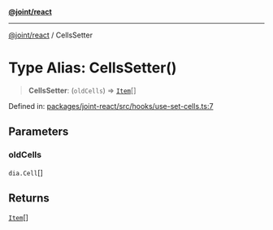 [**@joint/react**](../README.md)

***

[@joint/react](../README.md) / CellsSetter

# Type Alias: CellsSetter()

> **CellsSetter**: (`oldCells`) => [`Item`](Item.md)[]

Defined in: [packages/joint-react/src/hooks/use-set-cells.ts:7](https://github.com/samuelgja/joint/blob/e106840dde5e040ebb90e3a712443b6737a1bf58/packages/joint-react/src/hooks/use-set-cells.ts#L7)

## Parameters

### oldCells

`dia.Cell`[]

## Returns

[`Item`](Item.md)[]
